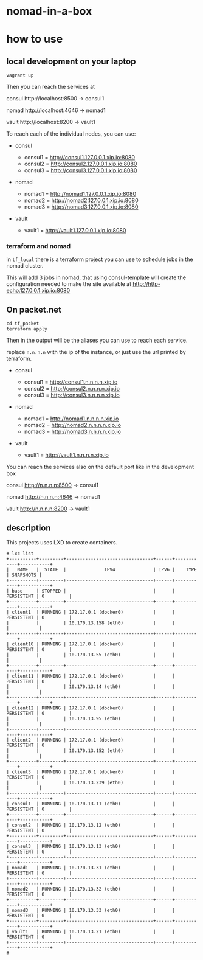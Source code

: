 # nomad-in-a-box

# how to use

## local development on your laptop
```
vagrant up
```

Then you can reach the services at

consul http://localhost:8500	-> consul1

nomad http://localhost:4646	-> nomad1

vault http://localhost:8200 	-> vault1

To reach each of the individual nodes, you can use:

- consul
	- consul1 = http://consul1.127.0.0.1.xip.io:8080
	- consul2 = http://consul2.127.0.0.1.xip.io:8080
	- consul3 = http://consul3.127.0.0.1.xip.io:8080

- nomad
	- nomad1 = http://nomad1.127.0.0.1.xip.io:8080
	- nomad2 = http://nomad2.127.0.0.1.xip.io:8080
	- nomad3 = http://nomad3.127.0.0.1.xip.io:8080

- vault
	- vault1 = http://vault1.127.0.0.1.xip.io:8080

### terraform and nomad

in `tf_local` there is a terraform project you can use to schedule jobs in the nomad cluster.

This will add 3 jobs in nomad, that using consul-template will create the configuration needed to 
make the site available at  http://http-echo.127.0.0.1.xip.io:8080


## On packet.net

```
cd tf_packet
terraform apply
```

Then in the output will be the aliases you can use to reach each service.

replace `n.n.n.n` with the ip of the instance, or just use the url printed by terraform.

- consul
	- consul1 = http://consul1.n.n.n.n.xip.io
	- consul2 = http://consul2.n.n.n.n.xip.io
	- consul3 = http://consul3.n.n.n.n.xip.io

- nomad
	- nomad1 = http://nomad1.n.n.n.n.xip.io
	- nomad2 = http://nomad2.n.n.n.n.xip.io
	- nomad3 = http://nomad3.n.n.n.n.xip.io

- vault
	- vault1 = http://vault1.n.n.n.n.xip.io

You can reach the services also on the default port like in the development box

consul http://n.n.n.n:8500	-> consul1

nomad http://n.n.n.n:4646	-> nomad1

vault http://n.n.n.n:8200 	-> vault1

## description

This projects uses LXD to create containers.

```
# lxc list
+----------+---------+--------------------------------+------+------------+-----------+
|   NAME   |  STATE  |              IPV4              | IPV6 |    TYPE    | SNAPSHOTS |
+----------+---------+--------------------------------+------+------------+-----------+
| base     | STOPPED |                                |      | PERSISTENT | 0         |
+----------+---------+--------------------------------+------+------------+-----------+
| client1  | RUNNING | 172.17.0.1 (docker0)           |      | PERSISTENT | 0         |
|          |         | 10.170.13.158 (eth0)           |      |            |           |
+----------+---------+--------------------------------+------+------------+-----------+
| client10 | RUNNING | 172.17.0.1 (docker0)           |      | PERSISTENT | 0         |
|          |         | 10.170.13.55 (eth0)            |      |            |           |
+----------+---------+--------------------------------+------+------------+-----------+
| client11 | RUNNING | 172.17.0.1 (docker0)           |      | PERSISTENT | 0         |
|          |         | 10.170.13.14 (eth0)            |      |            |           |
+----------+---------+--------------------------------+------+------------+-----------+
| client12 | RUNNING | 172.17.0.1 (docker0)           |      | PERSISTENT | 0         |
|          |         | 10.170.13.95 (eth0)            |      |            |           |
+----------+---------+--------------------------------+------+------------+-----------+
| client2  | RUNNING | 172.17.0.1 (docker0)           |      | PERSISTENT | 0         |
|          |         | 10.170.13.152 (eth0)           |      |            |           |
+----------+---------+--------------------------------+------+------------+-----------+
| client3  | RUNNING | 172.17.0.1 (docker0)           |      | PERSISTENT | 0         |
|          |         | 10.170.13.239 (eth0)           |      |            |           |
+----------+---------+--------------------------------+------+------------+-----------+
| consul1  | RUNNING | 10.170.13.11 (eth0)            |      | PERSISTENT | 0         |
+----------+---------+--------------------------------+------+------------+-----------+
| consul2  | RUNNING | 10.170.13.12 (eth0)            |      | PERSISTENT | 0         |
+----------+---------+--------------------------------+------+------------+-----------+
| consul3  | RUNNING | 10.170.13.13 (eth0)            |      | PERSISTENT | 0         |
+----------+---------+--------------------------------+------+------------+-----------+
| nomad1   | RUNNING | 10.170.13.31 (eth0)            |      | PERSISTENT | 0         |
+----------+---------+--------------------------------+------+------------+-----------+
| nomad2   | RUNNING | 10.170.13.32 (eth0)            |      | PERSISTENT | 0         |
+----------+---------+--------------------------------+------+------------+-----------+
| nomad3   | RUNNING | 10.170.13.33 (eth0)            |      | PERSISTENT | 0         |
+----------+---------+--------------------------------+------+------------+-----------+
| vault1   | RUNNING | 10.170.13.21 (eth0)            |      | PERSISTENT | 0         |
+----------+---------+--------------------------------+------+------------+-----------+
# 
```
